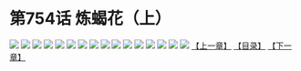 # 第754话 炼蝎花（上）
![](https://mhpic.xiaomingtaiji.net/comic/D/斗破苍穹/第754话F1_262395/1.jpg-zymk.middle.webp)
![](https://mhpic.xiaomingtaiji.net/comic/D/斗破苍穹/第754话F1_262395/2.jpg-zymk.middle.webp)
![](https://mhpic.xiaomingtaiji.net/comic/D/斗破苍穹/第754话F1_262395/3.jpg-zymk.middle.webp)
![](https://mhpic.xiaomingtaiji.net/comic/D/斗破苍穹/第754话F1_262395/4.jpg-zymk.middle.webp)
![](https://mhpic.xiaomingtaiji.net/comic/D/斗破苍穹/第754话F1_262395/5.jpg-zymk.middle.webp)
![](https://mhpic.xiaomingtaiji.net/comic/D/斗破苍穹/第754话F1_262395/6.jpg-zymk.middle.webp)
![](https://mhpic.xiaomingtaiji.net/comic/D/斗破苍穹/第754话F1_262395/7.jpg-zymk.middle.webp)
![](https://mhpic.xiaomingtaiji.net/comic/D/斗破苍穹/第754话F1_262395/8.jpg-zymk.middle.webp)
![](https://mhpic.xiaomingtaiji.net/comic/D/斗破苍穹/第754话F1_262395/9.jpg-zymk.middle.webp)
![](https://mhpic.xiaomingtaiji.net/comic/D/斗破苍穹/第754话F1_262395/10.jpg-zymk.middle.webp)
![](https://mhpic.xiaomingtaiji.net/comic/D/斗破苍穹/第754话F1_262395/11.jpg-zymk.middle.webp)
![](https://mhpic.xiaomingtaiji.net/comic/D/斗破苍穹/第754话F1_262395/12.jpg-zymk.middle.webp)
![](https://mhpic.xiaomingtaiji.net/comic/D/斗破苍穹/第754话F1_262395/13.jpg-zymk.middle.webp)
![](https://mhpic.xiaomingtaiji.net/comic/D/斗破苍穹/第754话F1_262395/14.jpg-zymk.middle.webp)
![](https://mhpic.xiaomingtaiji.net/comic/D/斗破苍穹/第754话F1_262395/15.jpg-zymk.middle.webp)
![](https://mhpic.xiaomingtaiji.net/comic/D/斗破苍穹/第754话F1_262395/16.jpg-zymk.middle.webp)
[【上一章】](./757.md)
[【目录】](./READMD.md)
[【下一章】](./759.md)
